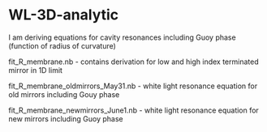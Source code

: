 # WL-3D-analytic
I am deriving equations for cavity resonances including Guoy phase (function of radius of curvature)

fit_R_membrane.nb - contains derivation for low and high index terminated mirror in 1D limit

fit_R_membrane_oldmirrors_May31.nb - white light resonance equation for old mirrors including Gouy phase

fit_R_membrane_newmirrors_June1.nb - white light resonance equation for new mirrors including Guoy phase




